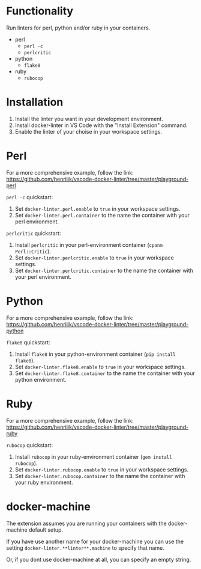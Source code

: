 # Functionality

Run linters for perl, python and/or ruby in your containers.

- perl
	- `perl -c`
	- `perlcritic`
- python
	- `flake8`
- ruby
	- `rubocop`

# Installation

1. Install the linter you want in your development environment.
2. Install docker-linter in VS Code with the "Install Extension" command.
3. Enable the linter of your choise in your workspace settings.

# Perl

For a more comprehensive example, follow the link: https://github.com/henriiik/vscode-docker-linter/tree/master/playground-perl

`perl -c` quickstart:

1. Set `docker-linter.perl.enable` to `true` in your workspace settings.
2. Set `docker-linter.perl.container` to the name the container with your perl environment.

`perlcritic` quickstart:

1. Install `perlcritic` in your perl-environment container (`cpanm Perl::Critic`).
2. Set `docker-linter.perlcritic.enable` to `true` in your workspace settings.
3. Set `docker-linter.perlcritic.container` to the name the container with your perl environment.

# Python

For a more comprehensive example, follow the link: https://github.com/henriiik/vscode-docker-linter/tree/master/playground-python

`flake8` quickstart:

1. Install `flake8` in your python-environment container (`pip install flake8`).
2. Set `docker-linter.flake8.enable` to `true` in your workspace settings.
3. Set `docker-linter.flake8.container` to the name the container with your python environment.

# Ruby

For a more comprehensive example, follow the link: https://github.com/henriiik/vscode-docker-linter/tree/master/playground-ruby

`rubocop` quickstart:

1. Install `rubocop` in your ruby-environment container (`gem install rubocop`).
2. Set `docker-linter.rubocop.enable` to `true` in your workspace settings.
3. Set `docker-linter.rubocop.container` to the name the container with your ruby environment.

# docker-machine

The extension assumes you are running your containers with the docker-machine default setup.

If you have use another name for your docker-machine you can use the setting `docker-linter.**linter**.machine` to specify that name.

Or, if you dont use docker-machine at all, you can specify an empty string.